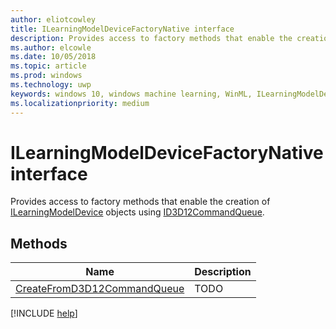 ```yaml
---
author: eliotcowley
title: ILearningModelDeviceFactoryNative interface
description: Provides access to factory methods that enable the creation of [ILearningModelDevice](https://docs.microsoft.com/uwp/api/windows.ai.machinelearning.learningmodeldevice) objects using [ID3D12CommandQueue](https://docs.microsoft.com/windows/desktop/api/d3d12/nn-d3d12-id3d12commandqueue).
ms.author: elcowle
ms.date: 10/05/2018
ms.topic: article
ms.prod: windows
ms.technology: uwp
keywords: windows 10, windows machine learning, WinML, ILearningModelDeviceFactoryNative
ms.localizationpriority: medium
---
```


# ILearningModelDeviceFactoryNative interface

Provides access to factory methods that enable the creation of [ILearningModelDevice](https://docs.microsoft.com/uwp/api/windows.ai.machinelearning.learningmodeldevice) objects using [ID3D12CommandQueue](https://docs.microsoft.com/windows/desktop/api/d3d12/nn-d3d12-id3d12commandqueue).

## Methods

| Name | Description |
|------|-------------|
| [CreateFromD3D12CommandQueue](ILearningModelDeviceFactoryNative_CreateFromD3D12CommandQueue.md) | TODO |

[!INCLUDE [help](../includes/get-help.md)]